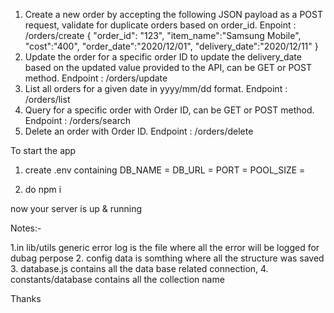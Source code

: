 1. Create a new order by accepting the following JSON payload as a POST request, validate for
duplicate orders based on order_id.
Enpoint : /orders/create
{
"order_id": "123",
"item_name":"Samsung Mobile",
"cost":"400",
"order_date":"2020/12/01",
"delivery_date":"2020/12/11"
}
2. Update the order for a specific order ID to update the delivery_date based on the updated
value provided to the API, can be GET or POST method.
Endpoint : /orders/update
3. List all orders for a given date in yyyy/mm/dd format.
Endpoint : /orders/list
4. Query for a specific order with Order ID, can be GET or POST method.
Endpoint : /orders/search
5. Delete an order with Order ID.
Endpoint : /orders/delete


To start the app
1. create .env containing 
  DB_NAME = 
  DB_URL = 
  PORT = 
  POOL_SIZE = 

2. do npm i 

now your server is up & running 

Notes:-

1.in lib/utils generic error log is the file where all the  error will be logged for dubag perpose
2. config data is somthing where all the structure was saved
3. database.js contains all the data base related connection, 
4. constants/database contains all the collection name

Thanks
